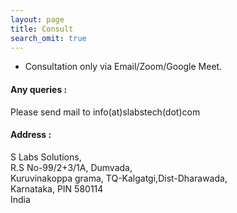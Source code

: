 ```yaml
---
layout: page
title: Consult
search_omit: true
---
```


* Consultation only via Email/Zoom/Google Meet.

#### Any queries :
Please send mail to info(at)slabstech(dot)com

#### Address :
S Labs  Solutions,
<br>R.S No-99/2+3/1A, Dumvada,
<br>Kuruvinakoppa grama, TQ-Kalgatgi,Dist-Dharawada,
<br>Karnataka, PIN 580114
<br>India